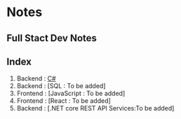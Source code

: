 # Notes
## Full Stact Dev Notes

## Index

1. Backend : [C# ](https://github.com/shubhamsky/FullStackNotes/tree/master/charpNotes)
2. Backend : [SQL : To be added]
3. Frontend : [JavaScript : To be added]
4. Frontend : [React : To be added]
5. Backend : [.NET core REST API Services:To be added]
